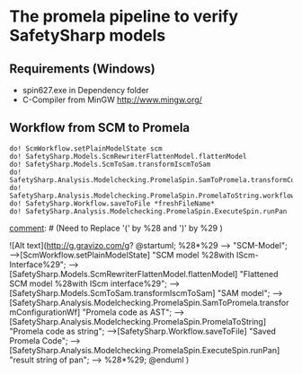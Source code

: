 # The promela pipeline to verify SafetySharp models

## Requirements (Windows)

* spin627.exe in Dependency folder
* C-Compiler from MinGW http://www.mingw.org/

## Workflow from SCM to Promela



```
do! ScmWorkflow.setPlainModelState scm
do! SafetySharp.Models.ScmRewriterFlattenModel.flattenModel
do! SafetySharp.Models.ScmToSam.transformIscmToSam
do! SafetySharp.Analysis.Modelchecking.PromelaSpin.SamToPromela.transformConfigurationWf
do! SafetySharp.Analysis.Modelchecking.PromelaSpin.PromelaToString.workflow
do! SafetySharp.Workflow.saveToFile *freshFileName*
do! SafetySharp.Analysis.Modelchecking.PromelaSpin.ExecuteSpin.runPan
```


[comment]: # (Encoded in UMLGraph from http://plantuml.sourceforge.net/activity.html)
[comment]: # (Need to include ; in each new line:)
[comment]: # (Need to Replace '(' by %28 and  ')' by %29 )

![Alt text](http://g.gravizo.com/g?
@startuml;
%28*%29 --> "SCM-Model";
-->[ScmWorkflow.setPlainModelState] "SCM model %28with IScm-Interface%29";
-->[SafetySharp.Models.ScmRewriterFlattenModel.flattenModel] "Flattened SCM model %28with IScm interface%29";
-->[SafetySharp.Models.ScmToSam.transformIscmToSam] "SAM model";
-->[SafetySharp.Analysis.Modelchecking.PromelaSpin.SamToPromela.transformConfigurationWf] "Promela code as AST";
-->[SafetySharp.Analysis.Modelchecking.PromelaSpin.PromelaToString] "Promela code as string";
-->[SafetySharp.Workflow.saveToFile] "Saved Promela Code";
-->[SafetySharp.Analysis.Modelchecking.PromelaSpin.ExecuteSpin.runPan] "result string of pan";
--> %28*%29;
@enduml
)